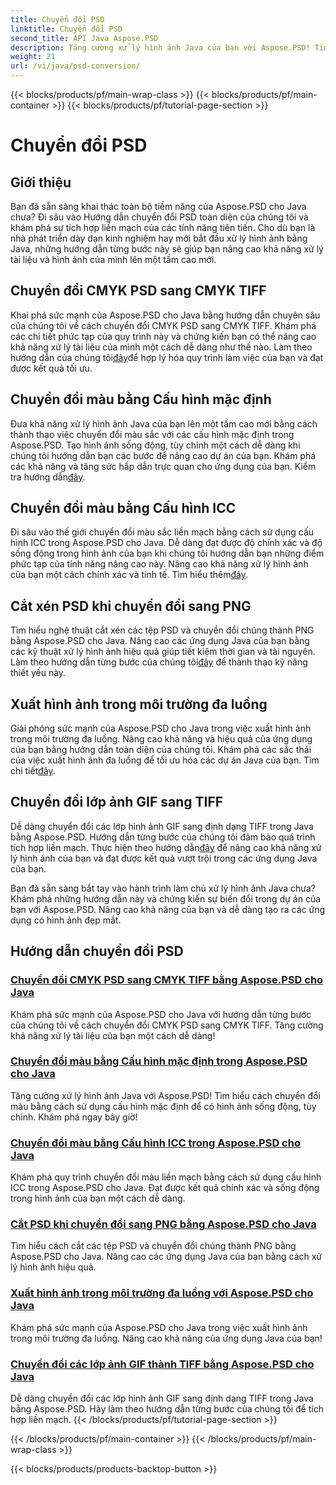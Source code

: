 ```yaml
---
title: Chuyển đổi PSD
linktitle: Chuyển đổi PSD
second_title: API Java Aspose.PSD
description: Tăng cường xử lý hình ảnh Java của bạn với Aspose.PSD! Tìm hiểu cách chuyển đổi CMYK PSD sang CMYK TIFF, chuyển đổi màu chính, cắt tệp PSD, v.v.
weight: 21
url: /vi/java/psd-conversion/
---
```


{{< blocks/products/pf/main-wrap-class >}}
{{< blocks/products/pf/main-container >}}
{{< blocks/products/pf/tutorial-page-section >}}

# Chuyển đổi PSD

## Giới thiệu

Bạn đã sẵn sàng khai thác toàn bộ tiềm năng của Aspose.PSD cho Java chưa? Đi sâu vào Hướng dẫn chuyển đổi PSD toàn diện của chúng tôi và khám phá sự tích hợp liền mạch của các tính năng tiên tiến. Cho dù bạn là nhà phát triển dày dạn kinh nghiệm hay mới bắt đầu xử lý hình ảnh bằng Java, những hướng dẫn từng bước này sẽ giúp bạn nâng cao khả năng xử lý tài liệu và hình ảnh của mình lên một tầm cao mới.

## Chuyển đổi CMYK PSD sang CMYK TIFF
 Khai phá sức mạnh của Aspose.PSD cho Java bằng hướng dẫn chuyên sâu của chúng tôi về cách chuyển đổi CMYK PSD sang CMYK TIFF. Khám phá các chi tiết phức tạp của quy trình này và chứng kiến bạn có thể nâng cao khả năng xử lý tài liệu của mình một cách dễ dàng như thế nào. Làm theo hướng dẫn của chúng tôi[đây](./cmyk-psd-to-cmyk-tiff/)để hợp lý hóa quy trình làm việc của bạn và đạt được kết quả tối ưu.

## Chuyển đổi màu bằng Cấu hình mặc định
 Đưa khả năng xử lý hình ảnh Java của bạn lên một tầm cao mới bằng cách thành thạo việc chuyển đổi màu sắc với các cấu hình mặc định trong Aspose.PSD. Tạo hình ảnh sống động, tùy chỉnh một cách dễ dàng khi chúng tôi hướng dẫn bạn các bước để nâng cao dự án của bạn. Khám phá các khả năng và tăng sức hấp dẫn trực quan cho ứng dụng của bạn. Kiểm tra hướng dẫn[đây](./color-conversion-default-profiles/).

## Chuyển đổi màu bằng Cấu hình ICC
 Đi sâu vào thế giới chuyển đổi màu sắc liền mạch bằng cách sử dụng cấu hình ICC trong Aspose.PSD cho Java. Dễ dàng đạt được độ chính xác và độ sống động trong hình ảnh của bạn khi chúng tôi hướng dẫn bạn những điểm phức tạp của tính năng nâng cao này. Nâng cao khả năng xử lý hình ảnh của bạn một cách chính xác và tinh tế. Tìm hiểu thêm[đây](./color-conversion-icc-profiles/).

## Cắt xén PSD khi chuyển đổi sang PNG
Tìm hiểu nghệ thuật cắt xén các tệp PSD và chuyển đổi chúng thành PNG bằng Aspose.PSD cho Java. Nâng cao các ứng dụng Java của bạn bằng các kỹ thuật xử lý hình ảnh hiệu quả giúp tiết kiệm thời gian và tài nguyên. Làm theo hướng dẫn từng bước của chúng tôi[đây](./cropping-psd-converting-png/) để thành thạo kỹ năng thiết yếu này.

## Xuất hình ảnh trong môi trường đa luồng
 Giải phóng sức mạnh của Aspose.PSD cho Java trong việc xuất hình ảnh trong môi trường đa luồng. Nâng cao khả năng và hiệu quả của ứng dụng của bạn bằng hướng dẫn toàn diện của chúng tôi. Khám phá các sắc thái của việc xuất hình ảnh đa luồng để tối ưu hóa các dự án Java của bạn. Tìm chi tiết[đây](./export-images-multi-thread/).

## Chuyển đổi lớp ảnh GIF sang TIFF
 Dễ dàng chuyển đổi các lớp hình ảnh GIF sang định dạng TIFF trong Java bằng Aspose.PSD. Hướng dẫn từng bước của chúng tôi đảm bảo quá trình tích hợp liền mạch. Thực hiện theo hướng dẫn[đây](./gif-image-layers-to-tiff/) để nâng cao khả năng xử lý hình ảnh của bạn và đạt được kết quả vượt trội trong các ứng dụng Java của bạn.

Bạn đã sẵn sàng bắt tay vào hành trình làm chủ xử lý hình ảnh Java chưa? Khám phá những hướng dẫn này và chứng kiến sự biến đổi trong dự án của bạn với Aspose.PSD. Nâng cao khả năng của bạn và dễ dàng tạo ra các ứng dụng có hình ảnh đẹp mắt. 
## Hướng dẫn chuyển đổi PSD
### [Chuyển đổi CMYK PSD sang CMYK TIFF bằng Aspose.PSD cho Java](./cmyk-psd-to-cmyk-tiff/)
Khám phá sức mạnh của Aspose.PSD cho Java với hướng dẫn từng bước của chúng tôi về cách chuyển đổi CMYK PSD sang CMYK TIFF. Tăng cường khả năng xử lý tài liệu của bạn một cách dễ dàng!
### [Chuyển đổi màu bằng Cấu hình mặc định trong Aspose.PSD cho Java](./color-conversion-default-profiles/)
Tăng cường xử lý hình ảnh Java với Aspose.PSD! Tìm hiểu cách chuyển đổi màu bằng cách sử dụng cấu hình mặc định để có hình ảnh sống động, tùy chỉnh. Khám phá ngay bây giờ!
### [Chuyển đổi màu bằng Cấu hình ICC trong Aspose.PSD cho Java](./color-conversion-icc-profiles/)
Khám phá quy trình chuyển đổi màu liền mạch bằng cách sử dụng cấu hình ICC trong Aspose.PSD cho Java. Đạt được kết quả chính xác và sống động trong hình ảnh của bạn một cách dễ dàng.
### [Cắt PSD khi chuyển đổi sang PNG bằng Aspose.PSD cho Java](./cropping-psd-converting-png/)
Tìm hiểu cách cắt các tệp PSD và chuyển đổi chúng thành PNG bằng Aspose.PSD cho Java. Nâng cao các ứng dụng Java của bạn bằng cách xử lý hình ảnh hiệu quả.
### [Xuất hình ảnh trong môi trường đa luồng với Aspose.PSD cho Java](./export-images-multi-thread/)
Khám phá sức mạnh của Aspose.PSD cho Java trong việc xuất hình ảnh trong môi trường đa luồng. Nâng cao khả năng của ứng dụng Java của bạn!
### [Chuyển đổi các lớp ảnh GIF thành TIFF bằng Aspose.PSD cho Java](./gif-image-layers-to-tiff/)
Dễ dàng chuyển đổi các lớp hình ảnh GIF sang định dạng TIFF trong Java bằng Aspose.PSD. Hãy làm theo hướng dẫn từng bước của chúng tôi để tích hợp liền mạch.
{{< /blocks/products/pf/tutorial-page-section >}}

{{< /blocks/products/pf/main-container >}}
{{< /blocks/products/pf/main-wrap-class >}}

{{< blocks/products/products-backtop-button >}}

